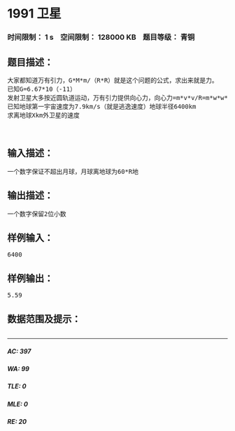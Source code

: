 # 1991 卫星   
### 时间限制： 1 s&nbsp;&nbsp;&nbsp;&nbsp;空间限制： 128000 KB&nbsp;&nbsp;&nbsp;&nbsp;题目等级： 青铜  
## 题目描述：  

<pre>
大家都知道万有引力，G*M*m/（R*R）就是这个问题的公式，求出来就是力。
已知G=6.67*10（-11）
发射卫星大多按近圆轨道运动，万有引力提供向心力，向心力=m*v*v/R=m*w*w*R.
已知地球第一宇宙速度为7.9km/s（就是逃逸速度）地球半径6400km
求离地球Xkm外卫星的速度
 
 
</pre>
  
  
## 输入描述：  

<pre>
一个数字保证不超出月球，月球离地球为60*R地
</pre>
  
  
## 输出描述：  

<pre>
一个数字保留2位小数
</pre>
  
  
## 样例输入：  

<pre>
6400
</pre>
  
  
## 样例输出：  

<pre>
5.59
</pre>
  
  
## 数据范围及提示：  

<pre>
</pre>
  
  
***  

##### AC: 397  
##### WA: 99  
##### TLE: 0  
##### MLE: 0  
##### RE: 20  
